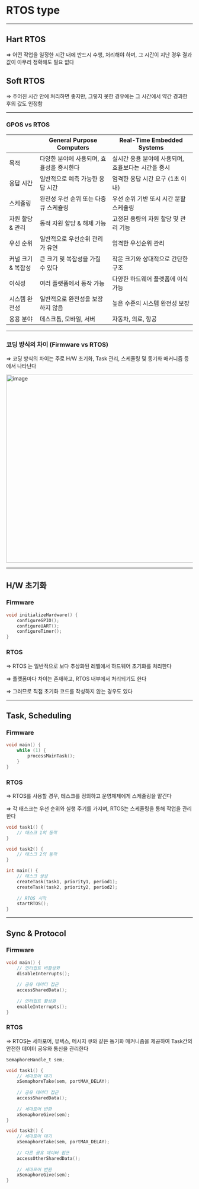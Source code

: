 # RTOS type

---

## Hart RTOS

⇒ 어떤 작업을 일정한 시간 내에 반드시 수행, 처리해야 하며, 그 시간이 지난 경우 결과 값이 아무리 정확해도 필요 없다

## Soft RTOS

⇒ 주어진 시간 안에 처리하면 좋지만, 그렇지 못한 경우에는 그 시간에서 약간 경과한 후의 값도 인정함

---

### GPOS vs RTOS

|  | General Purpose Computers | Real-Time Embedded Systems |
| --- | --- | --- |
| 목적 | 다양한 분야에 사용되며, 효율성을 중시한다 | 실시간 응용 분야에 사용되며, 효율보다는 시간을 중시 |
| 응답 시간 | 일반적으로 예측 가능한 응답 시간 | 엄격한 응답 시간 요구 (1초 이내) |
| 스케쥴링 | 완전성 우선 순위 또는 다중 큐 스케쥴링 | 우선 순위 기반 또시 시간 분할 스케쥴링  |
| 자원 할당 & 관리 | 동적 자원 할당 & 해제 가능 | 고정된 용량의 자원 할당 및 관리 기능 |
| 우선 순위 | 일반적으로 우선순위 관리가 유연 | 엄격한 우선순위 관리 |
| 커널 크기 & 복잡성 | 큰 크기 및 복잡성을 가질 수 있다 | 작은 크기와 상대적으로 간단한 구조 |
| 이식성 | 여러 플랫폼에서 동작 가능 | 다양한 하드웨어 플랫폼에 이식 가능 |
| 시스템 완전성 | 일반적으로 완전성을 보장하지 않음 | 높은 수준의 시스템 완전성 보장 |
| 응용 분야 | 데스크톱, 모바일, 서버 | 자동차, 의료, 항공 |

---

### 코딩 방식의 차이 (Firmware vs RTOS)

⇒ 코딩 방식의 차이는 주로 H/W 초기화, Task 관리, 스케쥴링 및 동기화 매커니즘 등에서 나타난다

<img width="949" height="507" alt="image" src="https://github.com/user-attachments/assets/c70a170a-bae7-42d6-a65b-2e70c30a3115" />

---

## H/W 초기화

### Firmware

```c
void initializeHardware() {
	configureGPIO();
	configureUART();
	configureTimer();
}
```

### RTOS

⇒ RTOS 는 일반적으로 보다 추상화된 레벨에서 하드웨어 초기화를 처리한다

⇒ 플랫폼마다 차이는 존재하고, RTOS 내부에서 처리되기도 한다

⇒ 그러므로 직접 초기화 코드를 작성하지 않는 경우도 있다

---

## Task, Scheduling

### Firmware

```c
void main() {
	while (1) {
		processMainTask();
	}
}
```

### RTOS

⇒ RTOS를 사용할 경우, 테스크를 정의하고 운영체제에게 스케쥴링을 맡긴다

⇒ 각 태스크는 우선 순위와 실행 주기를 가지며, RTOS는 스케쥴링을 통해 작업을 관리한다

```c
void task1() {
    // 태스크 1의 동작
}

void task2() {
    // 태스크 2의 동작
}

int main() {
    // 태스크 생성
    createTask(task1, priority1, period1);
    createTask(task2, priority2, period2);
    
    // RTOS 시작
    startRTOS();
}
```

---

## Sync & Protocol

### Firmware

```c
void main() {
    // 인터럽트 비활성화
    disableInterrupts();
    
    // 공유 데이터 접근
    accessSharedData();
    
    // 인터럽트 활성화
    enableInterrupts();
}
```

### RTOS

⇒ RTOS는 세마포어, 뮤텍스, 메시지 큐와 같은 동기화 매커니즘을 제공하여 Task간의 안전한 데이터 공유와 통신을 관리한다

```c
SemaphoreHandle_t sem;

void task1() {
    // 세마포어 대기
    xSemaphoreTake(sem, portMAX_DELAY);
    
    // 공유 데이터 접근
    accessSharedData();
    
    // 세마포어 반환
    xSemaphoreGive(sem);
}

void task2() {
    // 세마포어 대기
    xSemaphoreTake(sem, portMAX_DELAY);
    
    // 다른 공유 데이터 접근
    accessOtherSharedData();
    
    // 세마포어 반환
    xSemaphoreGive(sem);
}
```
